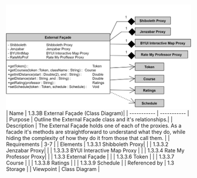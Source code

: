 ![1.3.3B External Database (Class Diagram)](TeamOneFiles/1.3.3B%20External%20Database%20(Class%20Diagram).drawio%20(2).svg)
<br>
| Name | 1.3.3B External Façade (Class Diagram)|
| ----------- | ----------- |
| Purpose | Outline the External Façade class and it's relationships.|
| Description | The External Façade holds one of each of the proxies. As a facade it's methods are straightforward to understand what they do, while hiding the complexity of how they do it from those that call them.  |
| Requirements | 3-7 |
| Elements | 1.3.3.1 Shibboleth Proxy|
|  | 1.3.3.2 Jenzabar Proxy|
|  | 1.3.3.3 BYUI Interactive Map Proxy |
|  | 1.3.3.4 Rate My Professor Proxy|
|  | 1.3.3 External Façade |
|  | 1.3.3.6 Token  |
|  | 1.3.3.7 Course |
|  | 1.3.3.8 Ratings |
|  | 1.3.3.9 Schedule |
| Referenced by | 1.3 Storage |
| Viewpoint | Class Diagram |
